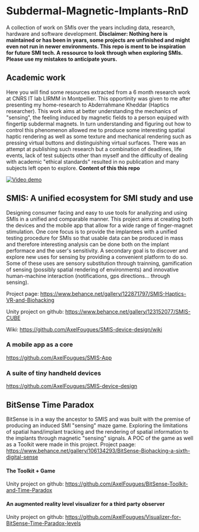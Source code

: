 # Subdermal-Magnetic-Implants-RnD
A collection of work on SMIs over the years including data, research, hardware and software development.
**Disclaimer: Nothing here is maintained or has been in years, some projects are unfinished and might even not run in newer environments. This repo is ment to be inspiration for future SMI tech. A ressource to look through when exploring SMIs. Please use my mistakes to anticipate yours.**

## Academic work
Here you will find some resources extracted from a 6 month research work at CNRS IT lab LIRMM in Montpellier. This opportinity was given to me after presenting my home-research to Abderrahmane Kheddar (Haptics researcher). This work aims at better understanding the mechanics of "sensing", the feeling induced by magnetic fields to a person equiped with fingertip subdermal magnets.
In turn understanding and figuring out how to control this phenomenon allowed me to produce some interesting spatial haptic rendering as well as some texture and mechanical rendering such as pressing virtual buttons and distinguishing virtual surfaces.
There was an attempt at publishing such research but a combination of deadlines, life events, lack of test subjects other than myself and the difficulty of dealing with academic "ethical standards" resulted in no publication and many subjects left open to explore.
**Content of this this repo**

[![Video demo](https://img.youtube.com/vi/g0kkDEj1v7M/0.jpg)](https://www.youtube.com/watch?v=g0kkDEj1v7M)

## SMIS: A unified ecosystem for SMI study and use
Designing consumer facing and easy to use tools for anallyzing and using SMIs in a unified and comparable manner. This project aims at creating both the devices and the mobile app that allow for a wide range of finger-magnet stimulation.
One core focus is to provide the implantees with a unified testing procedure for SMIs so that usable data can be produced in mass and therefore interesting analysis can be done both on the implant performace and the user's sensitivity.
A secondary goal is to discover and explore new uses for sensing by providing a convenient platform to do so. Some of these uses are sensory substitution through trainning, gamification of sensing (possibly spatial rendering of environments) and innovative human-machine interaction (notifications, gps directions... through sensing).

Project page: https://www.behance.net/gallery/122871797/SMIS-Haptics-VR-and-Biohacking

Unity project on github: https://www.behance.net/gallery/123152077/SMIS-CUBE

Wiki: https://github.com/AxelFougues/SMIS-device-design/wiki

### A mobile app as a core
https://github.com/AxelFougues/SMIS-App

### A suite of tiny handheld devices
https://github.com/AxelFougues/SMIS-device-design

## BitSense Time Paradox
BitSense is in a way the ancestor to SMIS and was built with the premise of producing an induced SMI "sensing" maze game. Exploring the limitations of spatial hand/implant tracking and the rendering of spatial information to the implants through magnetic "sensing" signals. A POC of the game as well as a Toolkit were made in this project.
Project paage: https://www.behance.net/gallery/106134293/BitSense-Biohacking-a-sixth-digital-sense

#### The Toolkit + Game
Unity project on github: https://github.com/AxelFougues/BitSense-Toolkit-and-Time-Paradox

#### An augmented reality level visualizer for a third party observer
Unity project on github: https://github.com/AxelFougues/Visualizer-for-BitSense-Time-Paradox-levels
 
